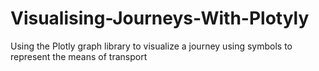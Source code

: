 # Visualising-Journeys-With-Plotyly
Using the Plotly graph library to visualize a journey using symbols to represent the means of transport
